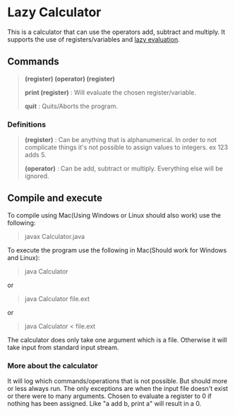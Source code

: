 # Lazy Calculator
This is a calculator that can use the operators add, subtract and multiply.
It supports the use of registers/variables and [lazy evaluation](https://en.wikipedia.org/wiki/Lazy_evaluation).

## Commands
> **(register) (operator) (register)**
>
> **print (register)** : Will evaluate the chosen register/variable.
>
> **quit** : Quits/Aborts the program.

### Definitions
> **(register)** : Can be anything that is alphanumerical. In order to not complicate things it's not possible to assign values to integers. ex 123 adds 5.
>
> **(operator)** : Can be add, subtract or multiply. Everything else will be ignored.

## Compile and execute

To compile using Mac(Using Windows or Linux should also work) use the following:
> javax Calculator.java

To execute the program use the following in Mac(Should work for Windows and Linux):
> java Calculator
>
or
>
> java Calculator file.ext
>
or
>
> java Calculator < file.ext

The calculator does only take one argument which is a file. Otherwise it will take input from standard input stream.

### More about the calculator
It will log which commands/operations that is not possible. But should more or less always run.
The only exceptions are when the input file doesn't exist or there were to many arguments.
Chosen to evaluate a register to 0 if nothing has been assigned. Like "a add b, print a" will result in a 0.

